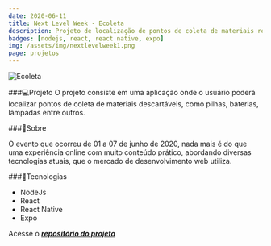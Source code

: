 ```yaml
---
date: 2020-06-11
title: Next Level Week - Ecoleta
description: Projeto de localização de pontos de coleta de materiais recicláveis
badges: [nodejs, react, react native, expo]
img: /assets/img/nextlevelweek1.png
page: projetos
---
```

![Ecoleta](/assets/img/ecoleta.png)

###:computer:Projeto
O projeto consiste em uma aplicação onde o usuário poderá localizar pontos de coleta de materiais descartáveis, como pilhas, baterias, lâmpadas entre outros.

###:page_facing_up:Sobre

O evento que ocorreu de 01 a 07 de junho de 2020, nada mais é do que uma experiência online com muito conteúdo prático, abordando diversas tecnologias atuais, que o mercado de desenvolvimento web utiliza.

###:rocket:Tecnologias

- NodeJs
- React
- React Native
- Expo

Acesse o ***<a href="https://github.com/obrunorocha/nlw-ecoleta" target="_blank">repositório do projeto</a>***